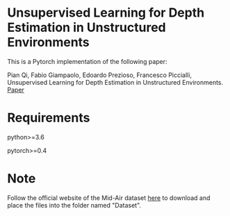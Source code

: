 # Unsupervised Learning for Depth Estimation in Unstructured Environments
This is a Pytorch implementation of the following paper:

Pian Qi, Fabio Giampaolo, Edoardo Prezioso, Francesco Piccialli, Unsupervised Learning for Depth Estimation in Unstructured Environments. [Paper](link)

# Requirements
python>=3.6

pytorch>=0.4

# Note
Follow the official website of the Mid-Air dataset [here](https://midair.ulg.ac.be/) to download and place the files into the folder named "Dataset".
